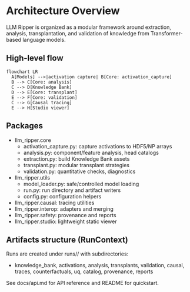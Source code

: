 # Architecture Overview

LLM Ripper is organized as a modular framework around extraction, analysis, transplantation, and validation of knowledge from Transformer-based language models.

## High-level flow

```mermaid
flowchart LR
  A[Models] -->|activation capture| B[Core: activation_capture]
  B --> C[Core: analysis]
  C --> D[Knowledge Bank]
  D --> E[Core: transplant]
  E --> F[Core: validation]
  C --> G[Causal tracing]
  E --> H[Studio viewer]
```

## Packages
- llm_ripper.core
  - activation_capture.py: capture activations to HDF5/NP arrays
  - analysis.py: component/feature analysis, head catalogs
  - extraction.py: build Knowledge Bank assets
  - transplant.py: modular transplant strategies
  - validation.py: quantitative checks, diagnostics
- llm_ripper.utils
  - model_loader.py: safe/controlled model loading
  - run.py: run directory and artifact writers
  - config.py: configuration helpers
- llm_ripper.causal: tracing utilities
- llm_ripper.interop: adapters and merging
- llm_ripper.safety: provenance and reports
- llm_ripper.studio: lightweight static viewer

## Artifacts structure (RunContext)
Runs are created under runs/<timestamp>/ with subdirectories:
- knowledge_bank, activations, analysis, transplants, validation, causal, traces, counterfactuals, uq, catalog, provenance, reports

See docs/api.md for API reference and README for quickstart.
